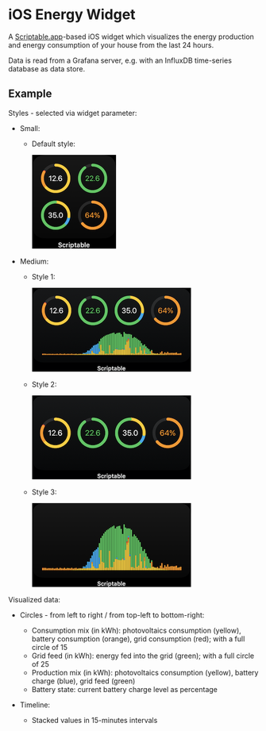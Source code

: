# iOS Energy Widget

A [Scriptable.app](https://scriptable.app)-based iOS widget which visualizes the energy production and energy consumption of your house from the last 24 hours.

Data is read from a Grafana server, e.g. with an InfluxDB time-series database as data store.

## Example

Styles - selected via widget parameter:

- Small:

  - Default style:

    ![](example-small-0.png)

- Medium:

  - Style 1:

    ![](example-medium-1.png)

  - Style 2:

    ![](example-medium-2.png)

  - Style 3:

    ![](example-medium-3.png)

Visualized data:

- Circles - from left to right / from top-left to bottom-right:
  - Consumption mix (in kWh): photovoltaics consumption (yellow), battery consumption (orange), grid consumption (red); with a full circle of 15
  - Grid feed (in kWh): energy fed into the grid (green); with a full circle of 25
  - Production mix (in kWh): photovoltaics consumption (yellow), battery charge (blue), grid feed (green)
  - Battery state: current battery charge level as percentage
 
 - Timeline:
   - Stacked values in 15-minutes intervals
